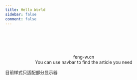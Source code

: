 ```yaml
---
title: Hello World
sidebar: false
comment: false
---
```


# 

</br>
</br>
</br>

<center> feng-w.cn</center>
<center> You can use navbar to find the article you need </center>

目前样式只适配部分显示器
